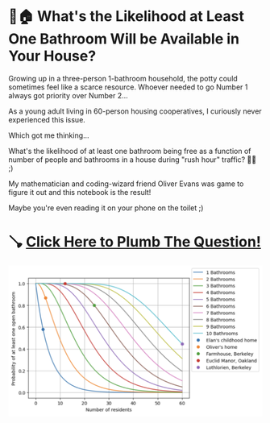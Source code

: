 # 🚽🏠 What's the Likelihood at Least One Bathroom Will be Available in Your House?

Growing up in a three-person 1-bathroom household, the potty could sometimes feel like a scarce resource. Whoever needed to go Number 1 always got priority over Number 2...

As a young adult living in 60-person housing cooperatives, I curiously never experienced this issue.

Which got me thinking...

What's the likelihood of at least one bathroom being free as a function of number of people and bathrooms in a house during "rush hour" traffic? 💩🚗 ;)

My mathematician and coding-wizard friend Oliver Evans was game to figure it out and this notebook is the result!

Maybe you're even reading it on your phone on the toilet ;)

# 🪠 [Click Here to Plumb The Question!](https://colab.research.google.com/github/elanlavie/CommunalBathrooms/blob/main/Bathrooms.ipynb)

![Open Bathroom Probability Plot](BathroomProbPlot1.png)
